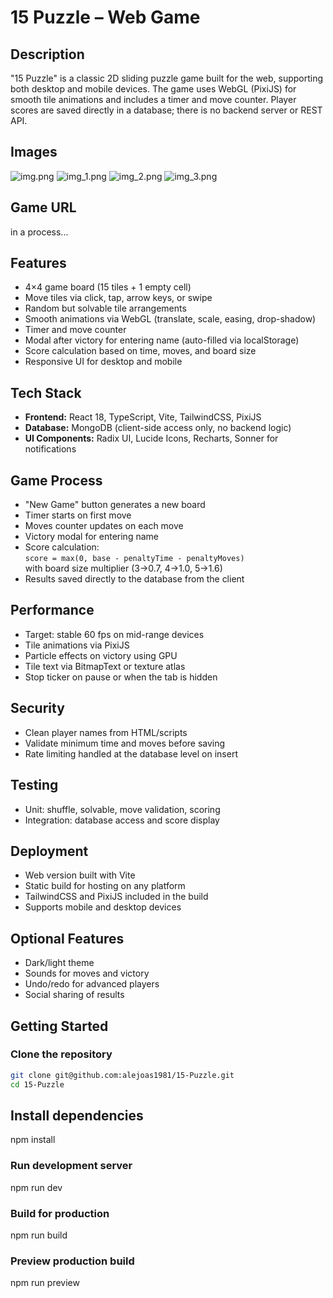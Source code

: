 # 15 Puzzle – Web Game

## Description
"15 Puzzle" is a classic 2D sliding puzzle game built for the web, supporting both desktop and mobile devices. The game uses WebGL (PixiJS) for smooth tile animations and includes a timer and move counter. Player scores are saved directly in a database; there is no backend server or REST API.

## Images
![img.png](img.png)  ![img_1.png](img_1.png) ![img_2.png](img_2.png) ![img_3.png](img_3.png)

## Game URL
in a process...

## Features
- 4×4 game board (15 tiles + 1 empty cell)
- Move tiles via click, tap, arrow keys, or swipe
- Random but solvable tile arrangements
- Smooth animations via WebGL (translate, scale, easing, drop-shadow)
- Timer and move counter
- Modal after victory for entering name (auto-filled via localStorage)
- Score calculation based on time, moves, and board size
- Responsive UI for desktop and mobile

## Tech Stack
- **Frontend:** React 18, TypeScript, Vite, TailwindCSS, PixiJS
- **Database:** MongoDB (client-side access only, no backend logic)
- **UI Components:** Radix UI, Lucide Icons, Recharts, Sonner for notifications

## Game Process
- "New Game" button generates a new board
- Timer starts on first move
- Moves counter updates on each move
- Victory modal for entering name
- Score calculation:  
  `score = max(0, base - penaltyTime - penaltyMoves)`  
  with board size multiplier (3→0.7, 4→1.0, 5→1.6)
- Results saved directly to the database from the client

## Performance
- Target: stable 60 fps on mid-range devices
- Tile animations via PixiJS
- Particle effects on victory using GPU
- Tile text via BitmapText or texture atlas
- Stop ticker on pause or when the tab is hidden

## Security
- Clean player names from HTML/scripts
- Validate minimum time and moves before saving
- Rate limiting handled at the database level on insert

## Testing
- Unit: shuffle, solvable, move validation, scoring
- Integration: database access and score display

## Deployment
- Web version built with Vite
- Static build for hosting on any platform
- TailwindCSS and PixiJS included in the build
- Supports mobile and desktop devices

## Optional Features
- Dark/light theme
- Sounds for moves and victory
- Undo/redo for advanced players
- Social sharing of results

## Getting Started

### Clone the repository
```bash
git clone git@github.com:alejoas1981/15-Puzzle.git
cd 15-Puzzle
```
## Install dependencies
npm install

### Run development server
npm run dev

### Build for production
npm run build

### Preview production build
npm run preview
